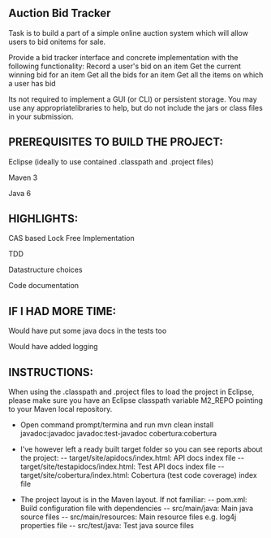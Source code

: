 Auction Bid Tracker
--------------------
Task is to build a part of a simple online auction system which will allow users to bid onitems for sale.

Provide a bid tracker interface and concrete implementation with the following functionality:
	Record a user's bid on an item
	Get the current winning bid for an item
	Get all the bids for an item
	Get all the items on which a user has bid

Its not required to implement a GUI (or CLI) or persistent storage. You may use any appropriatelibraries to help, but do not include the jars or class files in your submission.


PREREQUISITES TO BUILD THE PROJECT:
-----------------------------------
Eclipse (ideally to use contained .classpath and .project files)

Maven 3

Java 6


HIGHLIGHTS:
-----------
CAS based Lock Free Implementation

TDD

Datastructure choices

Code documentation

IF I HAD MORE TIME:
-------------------
Would have put some java docs in the tests too

Would have added logging


INSTRUCTIONS:
------------
When using the .classpath and .project files to load the project in Eclipse, please make sure you
have an Eclipse classpath variable M2_REPO pointing to your Maven local repository.

- Open command prompt/termina and run
    mvn clean install javadoc:javadoc javadoc:test-javadoc cobertura:cobertura

- I've however left a ready built target folder so you can see reports about the project:
-- target/site/apidocs/index.html: API docs index file
-- target/site/testapidocs/index.html: Test API docs index file
-- target/site/cobertura/index.html: Cobertura (test code coverage) index file

- The project layout is in the Maven layout. If not familiar:
-- pom.xml: Build configuration file with dependencies
-- src/main/java: Main java source files
-- src/main/resources: Main resource files e.g. log4j properties file
-- src/test/java: Test java source files


